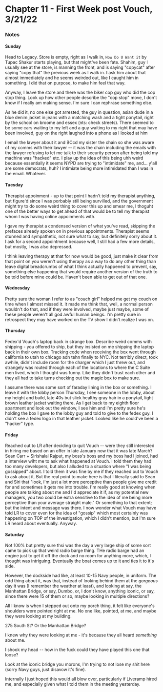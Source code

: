 # Chapter 11 - First Week post Vouch, 3/21/22

### Notes

#### Sunday

Head to Legacy. Store is empty, right as I walk in, `How Do U Want it` by Tupac Shakur starts playing, but that might've been fate. Shahim, guy I usually see at the store, is manning the front, and is saying "copycat" after saying "copy that" the previous week as I walk in. I ask him about that almost immediately and he seems weirded out, like I caught him in something. I did that on purpose, to make him feel that way.

Anyway, I leave the store and there was the biker cop guy who did the cop stop thing. Look up how other people describe the "cop stop" move, I don't know if I really am making sense. I'm sure I can rephrase something else.

As he did it, no one else got arrested, the guy in question, asian dude in a blue denim jacket in jeans with a matching wash and a tight ponytail, right by the school on broome and essex (nts: check streets). There seemed to be some cars waiting to my left and a guy waiting to my right that may have been involved, guy on the right laughed into a phone as I looked at him

I email the lawyer about it and BCcd my sister the chain so she was aware of my comms with their lawyer -- it was the chain including the emails with the lawyer refusing to let me talk to their security person after being told my machine was "hacked" etc. I play up the idea of this being uhh weird because essentially it seems NYPD are trying to "intimidate" me, and... y'all are some democrats, huh? I intimiate being more intimidated than I was in the email. Whatever.

#### Tuesday

Therapist appoinment - up to that point I hadn't told my therapist anything, but figure'd since I was porbably still being survilled, and the government might try to do some weird thing to cover this up and smear me, I thoguht one of the better ways to get ahead of that would be to tell my therapist whom I was having online appoinments with.

I gave my therapist a condensed version of what you've read, skipping the prefaces already spoken on in previous appointments. Therapist seems stunned and sympathetic, not sure what to say, but definitely sorry about it. I ask for a second appointment because well, I still had a few more details, but mostly, I was also depressed.

I think leaving therapy at that for now would be good, just make it clear from that point on you weren't using therapy as a way to do any other thing than leave digital breadcrumbs of what I think actually happened to prevent, say, something else happening that would require another version of the truth to be told before mine could be. Haven't been able to get out of that one.

#### Wednesday

Pretty sure the woman I refer to as "couch girl" helped me get my couch on time when I almost missed it. It made me think that, well, a normal person wouldn't do that, and if they were involved, maybe just maybe, some of these people weren't all god awful human beings. I'm pretty sure in retrospect they may have worked on the TV show I didn't realize I was on.

#### Thursday

Fedex'd Vouch's laptop back in strange box. Describe weird comms with shipping - you offered to ship, but they insisted on me shipping the laptop back in their own box. Tracking code when receiving the box went through california to utah to chicago adn tehn finally to NYC. Not terribly direct, took awhile, didn't include room for the charger which I just threw out, and strangely was routed through each of the locations to where the C Suite men lived, whcih I thought was funny. Like they didn't trust each other and they all had to take turns checking out the magic box to make sure.

I assume there was some sort of faraday lining in the box or something. I leave it with the lobby person Thursday, I see someone in the lobby, about my height and build, late 40s but slick healthy gray hair in a ponytail, light brown leather jacket waiting there. As I get back to my eighth floor apartment and look out the window, I see him and I'm pretty sure he's holding the box I gave to the lobby guy and told to give to the fedex guy. I didn't see a fedex logo in that leather jacket. Looked like he could've been a "hacker" type.

#### Friday

Reached out to LR after deciding to quit Vouch -- were they still interested in hiring me based on an offer in late January now that it was late March? Sean Carr + Sirishalal Rajput, my boss's boss and my boss had I joined, had a interview wiht me to ask what happened at Vouch. I told them they had too many developers, but also I alluded to a situation where "I was being gossipped" about. I told them it was fine by me if they reached out to Vouch to ask about it. But the real point to make here is that I literally said to Sean and Siri that "look, i'm just a lot more perceptive than people give me credit for and sometimes it gets me into trouble. I'm really good at knowing when people are talking about me and I'd appreciate it if, as my potential new managers, you two could be extra sensitive to the idea of me being more perceptive than your average straight male." Or something to that extent; but the intent and message was there. I now wonder what Vouch may have told LR to cover even for the idea of "gossip" which most certainly was happening on TOP of the investigation, which I didn't mention, but I'm sure LR heard about eventually. Anyway.

#### Saturday

Not 100% but pretty sure thsi was the day a very large ship of some sort came to pick up that weird radio barge thing. THe radio barge had an engine just to get it off the dock and no room for anything more, which, I thought was intriguing. Eventually the boat comes up to it and ties it to it's side.

However, the dockside had like, at least 10-15 Navy people, in uniform. The odd thing about it, was that, instead of looking behind them at the _gorgeous_ day it was (I remember the weather at least), and looking at say, the Manhattan Bridge, or say, Dumbo, or, I don't know, anything iconic, or say, since there were 15 of them or so, maybe looking in multiple directions?

All I know is when I stepped out onto my porch thing, it felt like everyone's shoulders were pointed right at me. No one like, pointed, at me, and maybe they were looking at my building.

275 South St? Or the Manhattan Bridge?

I knew why they were looking at me - it's because they all heard _something_ about me.

I shook my head -- how in the fuck could they have played this one that loose?

Look at the iconic bridge you morons, I'm trying to not lose my shit here (sorry Navy guys, just disavow it's fine).

Internally I just hoped this would all blow over, particularly if Liveramp hired me, and especially given what I told them in the meeting yesterday.
